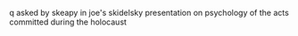q asked by skeapy in joe's skidelsky presentation on psychology of the acts committed during the holocaust

